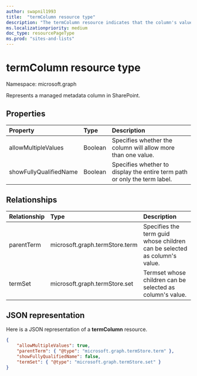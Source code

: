 ```yaml
---
author: swapnil1993
title:  "termColumn resource type"
description: "The termColumn resource indicates that the column's values contains taxonomy data."
ms.localizationpriority: medium
doc_type: resourcePageType
ms.prod: "sites-and-lists"
---
```

# termColumn resource type

Namespace: microsoft.graph

Represents a managed metadata column in SharePoint.

## Properties

| Property | Type   | Description|
|:--------------|:-------|:----------------------------------------------------|
| allowMultipleValues | Boolean | Specifies whether the column will allow more than one value.|
| showFullyQualifiedName | Boolean | Specifies whether to display the entire term path or only the term label.  |

## Relationships

| Relationship   | Type                      | Description
|:----------------|:--------------------------|:-------------------------------
| parentTerm     | microsoft.graph.termStore.term | Specifies the term guid whose children can be selected as column's value.
| termSet      | microsoft.graph.termStore.set | Termset whose children can be selected as column's value. 

## JSON representation

Here is a JSON representation of a **termColumn** resource.
<!-- { "blockType": "resource", "@odata.type": "microsoft.graph.termColumn" } -->

```json
{
    "allowMultipleValues": true,
    "parentTerm": { "@type": "microsoft.graph.termStore.term" },
    "showFullyQualifiedName": false,
    "termSet": { "@type": "microsoft.graph.termStore.set" }
}
```

